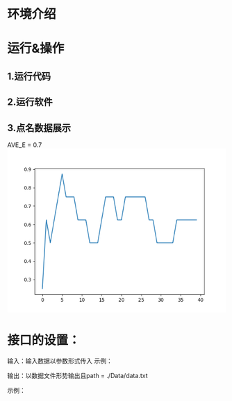 # 环境介绍


# 运行&操作
## 1.运行代码 

<!-- 运行结果展示 -->

## 2.运行软件 

## 3.点名数据展示
AVE_E = 0.7
![](Data/myplot1.png)


# 接口的设置：
输入：输入数据以参数形式传入
示例：
<!-- 图片形式 -->
输出：以数据文件形势输出且path = ./Data/data.txt
<!-- 图片形式 -->
示例：
